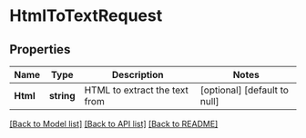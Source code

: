 # HtmlToTextRequest

## Properties
Name | Type | Description | Notes
------------ | ------------- | ------------- | -------------
**Html** | **string** | HTML to extract the text from | [optional] [default to null]

[[Back to Model list]](../README.md#documentation-for-models) [[Back to API list]](../README.md#documentation-for-api-endpoints) [[Back to README]](../README.md)


